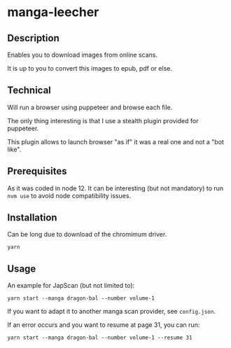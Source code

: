 # manga-leecher

## Description

Enables you to download images from online scans.

It is up to you to convert this images to epub, pdf or else.

## Technical

Will run a browser using puppeteer and browse each file.

The only thing interesting is that I use a stealth plugin provided for puppeteer.

This plugin allows to launch browser "as if" it was a real one and not a "bot like".

## Prerequisites

As it was coded in node 12. It can be interesting (but not mandatory) to run `nvm use` to avoid node compatibility issues.

## Installation

Can be long due to download of the chromimum driver.

~~~
yarn
~~~


## Usage


An example for JapScan (but not limited to):

~~~
yarn start --manga dragon-bal --number volume-1
~~~

If you want to adapt it to another manga scan provider, see `config.json`.

If an error occurs and you want to resume at page 31, you can run:

~~~
yarn start --manga dragon-bal --number volume-1 --resume 31
~~~
